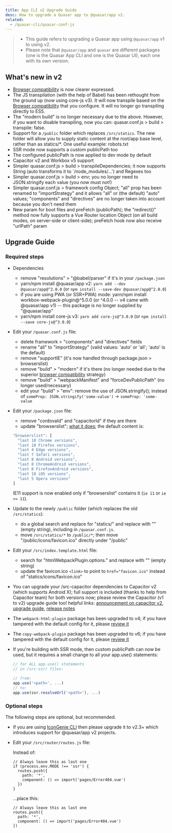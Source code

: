 ```yaml
---
title: App CLI v2 Upgrade Guide
desc: How to upgrade a Quasar app to @quasar/app v2.
related:
  - /quasar-cli/quasar-conf-js
---
```


> * This guide refers to upgrading a Quasar app using `@quasar/app` v1 to using v2.
> * Please note that `@quasar/app` and `quasar` are different packages (one is the Quasar App CLI and one is the Quasar UI), each one with its own version.

## What's new in v2

* [Browser compatibility](/quasar-cli/browser-compatibility) is now clearer expressed.
* The JS transpilation (with the help of Babel) has been rethought from the ground up (now using core-js v3). It will now transpile based on the [Browser compatibility](/quasar-cli/browser-compatibility) that you configure. It will no longer go transpiling directly to ES5.
* The "modern build" is no longer necessary due to the above. However, if you want to disable transpiling, now you can: quasar.conf.js > build > transpile: false.
* Support for a `/public` folder which replaces `/src/statics`. The new folder will allow you to supply static content at the root/app base level, rather than as statics/*. One useful example: robots.txt
* SSR mode now supports a custom publicPath too
* The configured publicPath is now applied to dev mode by default
* Capacitor v2 and Workbox v5 support
* Simpler quasar.conf.js > build > transpileDependencies; it now supports String (auto transforms it to `/node_modules/...') and Regexes too
* Simpler quasar.conf.js > build > env; you no longer need to JSON.stringify each value (you now must not!)
* Simpler quasar.conf.js > framework config Object; "all" prop has been renamed to "importStrategy" and it allows "all" or (the default) "auto" values; "components" and "directives" are no longer taken into account because you don't need them
* New param for boot files and preFetch (publicPath); the "redirect()" method now fully supports a Vue Router location Object (on all build modes, on server-side or client-side); preFetch hook now also receive "urlPath" param

## Upgrade Guide

### Required steps

* Dependencies
  - remove "resolutions" > "@babel/parser" if it's in your `/package.json`
  - yarn/npm install @quasar/app v2: `yarn add --dev @quasar/app@^2.0.0` (or `npm install --save-dev @quasar/app@^2.0.0`)
  - if you are using PWA (or SSR+PWA) mode: yarn/npm install workbox-webpack-plugin@^5.0.0 (or ^4.0.0 -- v4 came with @quasar/app v1) -- this package is no longer supplied by "@quasar/app"
  - yarn/npm install core-js v3: `yarn add core-js@^3.0.0` (or `npm install --save core-js@^3.0.0`)

* Edit your `/quasar.conf.js` file:
  - delete framework > "components" and "directives" fields
  - rename "all" to "importStrategy" (valid values: 'auto' or 'all'; 'auto' is the default)
  - remove "supportIE" (it's now handled through package.json > browserslist)
  - remove "build" > "modern" if it's there (no longer needed due to the superior [browser compatibility](/quasar-cli/browser-compatibility) strategy)
  - remove "build" > "webpackManifest" and "forceDevPublicPath" (no longer used/necessary)
  - edit your "build" > "env": remove the use of JSON.stringify(); instead of `someProp: JSON.stringify('some-value')` -> `someProp: 'some-value`

* Edit your `/package.json` file:
  - remove "cordovaId" and "capacitorId" if they are there
  - update "browserslist"; [what it does](/quasar-cli/browser-compatibility); the default content is:

  ```js
  "browserslist": [
    "last 10 Chrome versions",
    "last 10 Firefox versions",
    "last 4 Edge versions",
    "last 7 Safari versions",
    "last 8 Android versions",
    "last 8 ChromeAndroid versions",
    "last 8 FirefoxAndroid versions",
    "last 10 iOS versions",
    "last 5 Opera versions"
  ]
  ```

  IE11 support is now enabled only if "browserslist" contains it (`ie 11` or `ie >= 11`).

* Update to the newly `/public` folder (which replaces the old `/src/statics`):
  - do a global search and replace for "statics/" and replace with "" (empty string), including in `/quasar.conf.js`.
  - move `/src/statics/*` to `/public/*`; then move "/public/icons/favicon.ico" directly under "/public"

* Edit your `/src/index.template.html` file:
  - search for "htmlWebpackPlugin.options." and replace with "" (empty string)
  - update the favicon.ico `<link>` to point to `href="favicon.ico"` instead of "statics/icons/favicon.ico"

* You can upgrade your /src-capacitor dependencies to Capacitor v2 (which supports Android X); full support is included (thanks to help from Capacitor team) for both versions now; please review the Capacitor (v1 to v2) upgrade guide too! helpful links: [announcement on capacitor v2](https://ionicframework.com/blog/announcing-capacitor-2-0/), [upgrade guide](https://capacitor.ionicframework.com/docs/android/updating/#from-1-5-1-to-2-0-0), [release notes](https://github.com/ionic-team/capacitor/releases/tag/2.0.0)

* The `webpack-html-plugin` package has been upgraded to v4; if you have tampered with the default config for it, please [review it](https://github.com/jantimon/html-webpack-plugin/blob/master/CHANGELOG.md#400-2020-03-23)

* The `copy-webpack-plugin` package has been upgraded to v6; if you have tampered with the default config for it, please [review it](https://github.com/jantimon/html-webpack-plugin/blob/master/CHANGELOG.md#400-2020-03-23)

* If you're building with SSR mode, then custom publicPath can now be used, but it requires a small change to all your app.use() statements:
  ``` js
  // for ALL app.use() statements
  // in /src-ssr/ files:

  // from:
  app.use('<path>', ...)
  // to:
  app.use(ssr.resolveUrl('<path>'), ...)
  ```

### Optional steps

The following steps are optional, but recommended.

* If you are using [IconGenie CLI](/icongenie/introduction) then please upgrade it to v2.3+ which introduces support for @quasar/app v2 projects.

* Edit your `/src/router/routes.js` file:

  Instead of:

  ```
  // Always leave this as last one
  if (process.env.MODE !== 'ssr') {
    routes.push({
      path: '*',
      component: () => import('pages/Error404.vue')
    })
  }
  ```

  ...place this:

  ```
  // Always leave this as last one
  routes.push({
    path: '*',
    component: () => import('pages/Error404.vue')
  })
  ```

